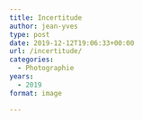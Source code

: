 ```yaml
---
title: Incertitude
author: jean-yves
type: post
date: 2019-12-12T19:06:33+00:00
url: /incertitude/
categories:
  - Photographie
years:
  - 2019
format: image

---
```

